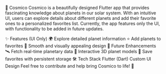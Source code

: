 🌌 Cosmico
Cosmico is a beautifully designed Flutter app that provides fascinating knowledge about planets in our solar system. With an intuitive UI, users can explore details about different planets and add their favorite ones to a personalized favorites list. Currently, the app features only the UI, with functionality to be added in future updates.

✨ Features (UI Only)
🌍 Explore detailed planet information
⭐ Add planets to favorites
🎨 Smooth and visually appealing design
🚀 Future Enhancements
🛰️ Fetch real-time planetary data
🔭 Interactive 3D planet models
📌 Save favorites with persistent storage
🛠 Tech Stack
Flutter (Dart)
Custom UI Design
Feel free to contribute and help bring Cosmico to life! 🌠
